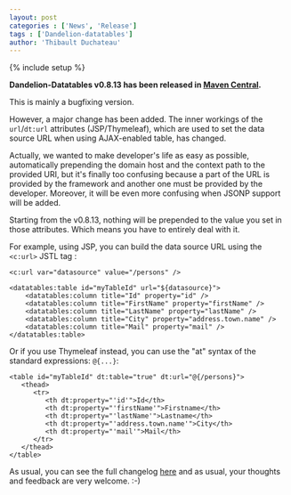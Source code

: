 ```yaml
---
layout: post
categories : ['News', 'Release']
tags : ['Dandelion-datatables']
author: 'Thibault Duchateau'
---
```

{% include setup %}

**Dandelion-Datatables v0.8.13 has been released in [Maven Central](http://search.maven.org/#search%7Cga%7C1%7Cdandelion).**

This is mainly a bugfixing version.

However, a major change has been added. The inner workings of the `url`/`dt:url` attributes (JSP/Thymeleaf), which are used to set the data source URL when using AJAX-enabled table, has changed. 

Actually, we wanted to make developer's life as easy as possible, automatically prepending the domain host and the context path to the provided URI, but it's finally too confusing because a part of the URL is provided by the framework and another one must be provided by the developer. Moreover, it will be even more confusing when JSONP support will be added.

Starting from the v0.8.13, nothing will be prepended to the value you set in those attributes. Which means you have to entirely deal with it.

For example, using JSP, you can build the data source URL using the `<c:url>` JSTL tag :

    <c:url var="datasource" value="/persons" />
    
    <datatables:table id="myTableId" url="${datasource}">
        <datatables:column title="Id" property="id" />
        <datatables:column title="FirstName" property="firstName" />
        <datatables:column title="LastName" property="lastName" />
        <datatables:column title="City" property="address.town.name" />
        <datatables:column title="Mail" property="mail" />
    </datatables:table>

Or if you use Thymeleaf instead, you can use the "at" syntax of the standard expressions: `@{...}`:

    <table id="myTableId" dt:table="true" dt:url="@{/persons}">
       <thead>
          <tr>
             <th dt:property="'id'">Id</th>
             <th dt:property="'firstName'">Firstname</th>
             <th dt:property="'lastName'">Lastname</th>
             <th dt:property="'address.town.name'">City</th>
             <th dt:property="'mail'">Mail</th>
          </tr>
       </thead>
    </table>

As usual, you can see the full changelog [here](/datatables/changelog.html) and as usual, your thoughts and feedback are very welcome. :-)